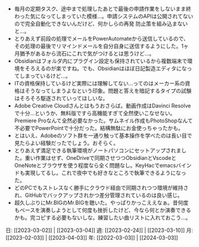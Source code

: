 - 毎月の定期タスク、途中まで処理したあとで最後の申請作業をしないまま終わった気になってしまっていた模様…。申請システムのAPIは公開されてないので完全自動化できないんだけど、何かしらの再発 防止策を組み込まないと…。
- とりあえず前段の処理でメールをPowerAutomateから送信しているので、その処理の最後でリマインドメールを自分自身に送信するようにした。1ヶ月猶予があるから流石にこれで気がつけるとは思うけど…。
- Obsidianはフォルダ内にプラグイン設定も保持されているから複数端末で環境をそろえるのが楽ですね。でも、Obsidianはほぼ日記製造エディタになってしまっているけど…。
- ITの資格保持しているけど実際には理解してない…ってのはメーカー系の資格はそうなってしまうよなという印象。問題と答えを暗記するタイプの試験はそろそろ駆逐されていってほしいな。
- Adobe Creative Cloudさんとはもうおさらば。動画作成はDavinci Resolveで十分…というか、無料版ですら高機能すぎて全然使いこなせない。Premiere Proなんて全然必要なかった。サムネイル作成もPhotoShopなんて不必要でPowerPointで十分だった。結構無駄にお金使っちゃったかも。
- とはいえ、Adobeのソフト群を一通り触って基本操作を学べたのは長い目で見たらよい経験だったでしょう。おそらく。
- とりあえず満足できる執筆環境がノートパソコンにセットアップされました。重い作業はせず、OneDriveで同期させつつObsidianとVscodeとOneNoteとブラウザを使う程度なら全く問題なし。KeyHacでemacsバインドも実現してるし。これで夜中でも好きなところで執筆できるようになった。
- どのPCでもストレスなく勝手にクラウド経由で同期されつつ環境が維持され、GitHubでバックアップされかつ差分管理されているのは良い感じ。
- 超久しぶりにMr.BIGのMr.BIGを聴いた。やっぱりかっこええなぁ。昔何度もベースを演奏しようとして何度も挫折したけど、今なら何とか演奏できるかも。完コピする必要もないしな。練習したい曲リストに入れておこう…。

日: [[2023-03-02]] | [[2023-03-04]]
週: [[2023-02-24]] | [[2023-03-10]]
月: [[2023-02-03]] | [[2023-04-03]]
年: [[2022-03-03]] | [[2024-03-03]]